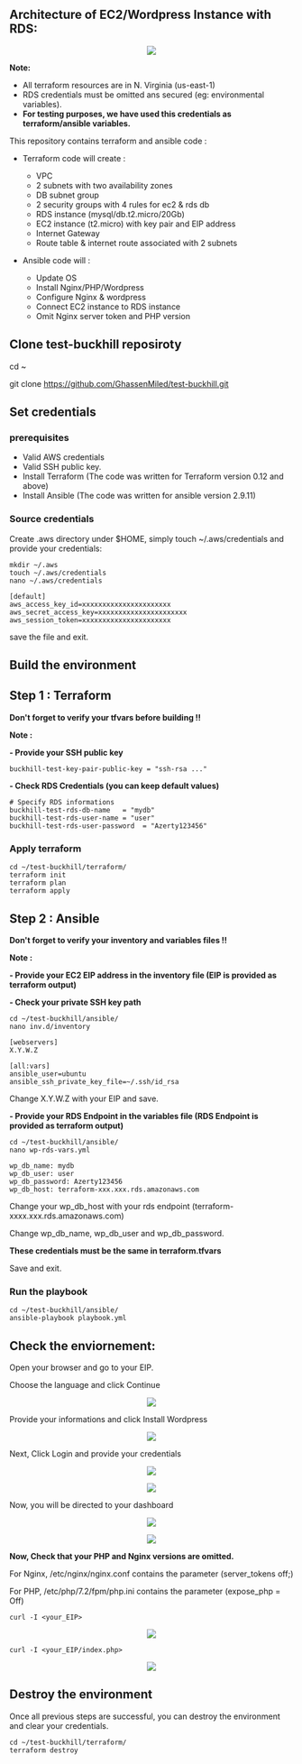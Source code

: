 ## **Architecture of EC2/Wordpress Instance with RDS:**

<p align="center">
<img src="https://i.ibb.co/kxbdmkF/1.png" />
</p>

**Note:**

-	All terraform resources are in N. Virginia (us-east-1)
-	RDS credentials must be omitted ans secured (eg: environmental variables). 
- **For testing purposes, we have used this credentials as terraform/ansible variables.**

This repository contains terraform and ansible code : 
- Terraform code will create :
  - VPC 
  - 2 subnets with two availability zones
  - DB subnet group 
  - 2 security groups with 4 rules for ec2 & rds db
  - RDS instance (mysql/db.t2.micro/20Gb)
  - EC2 instance (t2.micro) with key pair and EIP address
  - Internet Gateway
  - Route table & internet route associated with 2 subnets


- Ansible code will :
  - Update OS
  - Install Nginx/PHP/Wordpress
  - Configure Nginx & wordpress 
  - Connect EC2 instance to RDS instance 
  - Omit Nginx server token and PHP version
 

## Clone test-buckhill reposiroty 

cd ~

git clone https://github.com/GhassenMiled/test-buckhill.git

## Set credentials

### prerequisites 

- Valid AWS credentials
- Valid SSH public key.
- Install Terraform (The code was written for Terraform version 0.12 and above)
- Install Ansible (The code was written for ansible version 2.9.11)

### Source credentials 

Create .aws directory under $HOME, simply touch ~/.aws/credentials and provide your credentials:

    mkdir ~/.aws
    touch ~/.aws/credentials
    nano ~/.aws/credentials

    [default]
    aws_access_key_id=xxxxxxxxxxxxxxxxxxxxxx
    aws_secret_access_key=xxxxxxxxxxxxxxxxxxxxxx
    aws_session_token=xxxxxxxxxxxxxxxxxxxxxx

save the file and exit.

## Build the environment

## Step 1 : Terraform 

**Don't forget to verify your tfvars before building !!**

**Note :**

**- Provide your SSH public key**

    buckhill-test-key-pair-public-key = "ssh-rsa ..."

**- Check RDS Credentials (you can keep default values)**

    # Specify RDS informations
    buckhill-test-rds-db-name   = "mydb"
    buckhill-test-rds-user-name = "user"
    buckhill-test-rds-user-password  = "Azerty123456"

### Apply terraform

    cd ~/test-buckhill/terraform/
    terraform init 
    terraform plan
    terraform apply

## Step 2 : Ansible 

**Don't forget to verify your inventory and variables files !!**

**Note :**

**- Provide your EC2 EIP address in the inventory file (EIP is provided as terraform output)**

**- Check your private SSH key path**

    cd ~/test-buckhill/ansible/
    nano inv.d/inventory

    [webservers]
    X.Y.W.Z

    [all:vars]
    ansible_user=ubuntu
    ansible_ssh_private_key_file=~/.ssh/id_rsa

Change X.Y.W.Z with your EIP and save.

**- Provide your RDS Endpoint in the variables file (RDS Endpoint is provided as terraform output)**

    cd ~/test-buckhill/ansible/
    nano wp-rds-vars.yml

    wp_db_name: mydb
    wp_db_user: user
    wp_db_password: Azerty123456
    wp_db_host: terraform-xxx.xxx.rds.amazonaws.com


Change your wp_db_host with your rds endpoint (terraform-xxxx.xxx.rds.amazonaws.com)

Change wp_db_name, wp_db_user and wp_db_password. 

**These credentials must be the same in terraform.tfvars**

Save and exit.

### Run the playbook

    cd ~/test-buckhill/ansible/
    ansible-playbook playbook.yml


## Check the enviornement:

Open your browser and go to your EIP.

Choose the language and click Continue 

<p align="center">
<img src="https://i.ibb.co/gv7JV9G/2.png" />
</p>


Provide your informations and click Install Wordpress 
<p align="center">
<img src="https://i.ibb.co/vx4R76D/3.png" />
</p>

Next, Click Login and provide your credentials

<p align="center">
<img src="https://i.ibb.co/L0rtfH1/4.png" />
</p>

<p align="center">
<img src="https://i.ibb.co/QrdJ1pR/5.png" />
</p>

Now, you will be directed to your dashboard 

<p align="center">
<img src="https://i.ibb.co/gDZ38sn/6.png" />
</p>

<p align="center">
<img src="https://i.ibb.co/MhDygtq/7.png" />
</p>


**Now, Check that your PHP and Nginx versions are omitted.**

For Nginx, /etc/nginx/nginx.conf contains the parameter (server_tokens  off;)

For PHP, /etc/php/7.2/fpm/php.ini contains the parameter (expose_php = Off)


    curl -I <your_EIP>

<p align="center">
<img src="https://i.ibb.co/fDYc6hM/8.png" />
</p>

    curl -I <your_EIP/index.php>

<p align="center">
<img src="https://i.ibb.co/d4nytmk/9.png" />
</p>



## Destroy the environment
Once all previous steps are successful, you can destroy the environment and clear your credentials.

    cd ~/test-buckhill/terraform/
    terraform destroy 





